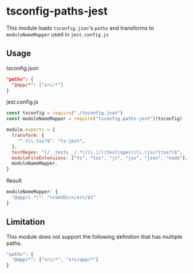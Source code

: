 # tsconfig-paths-jest

This module loads `tsconfig.json`'s `paths` and transforms to `moduleNameMapper` used in `jest.config.js`

## Usage

tsconfig.json

```json
"paths": {
  "@app/*": ["src/*"]
}
```

jest.config.js

```js
const tsconfig = require("./tsconfig.json")
const moduleNameMapper = require("tsconfig-paths-jest")(tsconfig)

module.exports = {
  transform: {
    "^.+\\.tsx?$": "ts-jest",
  },
  testRegex: "(/__tests__/.*|(\\.|/)(test|spec))\\.(jsx?|tsx?)$",
  moduleFileExtensions: ["ts", "tsx", "js", "jsx", "json", "node"],
  moduleNameMapper,
}
```

Result

```js
moduleNameMapper: {
  "@app/(.*)": "<rootDir>/src/$1"
}
```

## Limitation

This module does not support the following definition that has multiple paths.

```js
"paths": {
  "@app/*": ["src/*", "src/app/*"]
}
```

